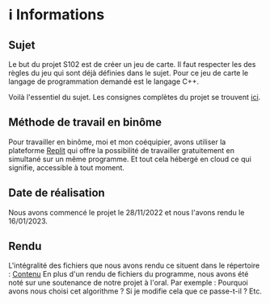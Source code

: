 # ℹ️ Informations

## Sujet

Le but du projet S102 est de créer un jeu de carte. Il faut respecter les des règles du jeu qui sont déjà définies dans le sujet.
Pour ce jeu de carte le langage de programmation demandé est le langage C++.

Voilà l'essentiel du sujet. Les consignes complètes du projet se trouvent [ici](https://github.com/NoeVgn/IUT-Projets/tree/main/Projet%20S102/Consignes).

## Méthode de travail en binôme

Pour travailler en binôme, moi et mon coéquipier, avons utiliser la plateforme [Replit](https://replit.com) qui offre la possibilité de travailler gratuitement en simultané sur un même programme. Et tout cela hébergé en cloud ce qui signifie, accessible à tout moment.

## Date de réalisation

Nous avons commencé le projet le 28/11/2022 et nous l'avons rendu le 16/01/2023.

## Rendu

L'intégralité des fichiers que nous avons rendu ce situent dans le répertoire : [Contenu](https://github.com/NoeVgn/IUT-Projets/tree/main/Projet%20S102/Contenu)
En plus d'un rendu de fichiers du programme, nous avons été noté sur une soutenance de notre projet à l'oral. Par exemple : Pourquoi avons nous choisi cet algorithme ? Si je modifie cela que ce passe-t-il ? Etc.

